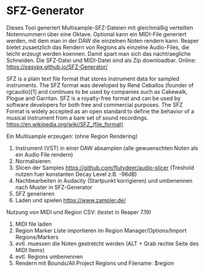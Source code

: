 # SFZ-Generator
Dieses Tool generiert Multisample-SFZ-Dateien mit gleichmäßig verteilten Notennummern über eine Oktave. Optional kann ein MIDI-File generiert werden, mit dem man in der DAW die einzelnen Noten rendern kann. Reaper bietet zusaetzlich das Rendern von Regions als einzelne Audio-Files, die leicht erzeugt werden koennen. Damit spart man sich das nachtraegliche Schneiden. Die SFZ-Datei und MIDI-Datei sind als Zip downloadbar.
Online: https://easypx.github.io/SFZ-Generator/

SFZ is a plain text file format that stores instrument data for sampled instruments. The SFZ format was developed by René Ceballos (founder of rgcaudio)[1] and continues to be used by companies such as Cakewalk, Plogue and Garritan. SFZ is a royalty-free format and can be used by software developers for both free and commercial purposes. The SFZ Format is widely accepted as an open standard to define the behavior of a musical instrument from a bare set of sound recordings. https://en.wikipedia.org/wiki/SFZ_(file_format)

Ein Multisample erzeugen: (ohne Region Rendering)
1. Instrument (VST) in einer DAW absamplen (alle gewuenschten Noten als ein Audio File rendern)
2. Normalisieren
3. Slicen der Samples https://github.com/flutydeer/audio-slicer (Treshold nutzen fuer konstanten Decay Level z.B. -96dB)
4. Nachbearbeiten in Audacity (Startpunkt korrigieren) und umbenennen nach Muster in SFZ-Generator
5. SFZ generieren
6. Laden und spielen https://www.zampler.de/

Nutzung von MIDI und Region CSV: (testet in Reaper 7.19)
1. MIDI file laden
2. Region Marker Liste importieren im Region Manager/Options/Import Regions/Markers
3. evtl. muessen die Noten gestretcht werden (ALT + Grab rechte Seite des MIDI Items)
4. evtl. Regions umbenennen
5. Rendern mit Bounds/All Project Regions und Filename: $region
